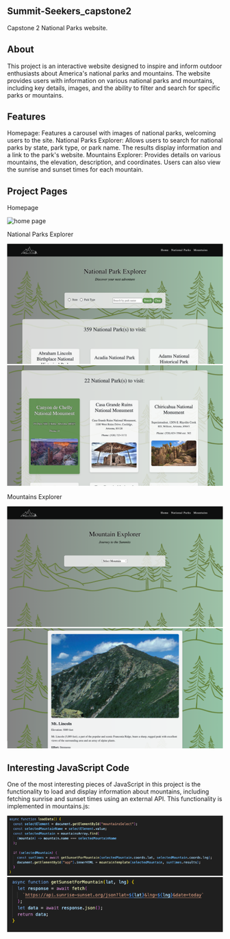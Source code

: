 ## Summit-Seekers_capstone2

Capstone 2 National Parks website.

## About

This project is an interactive website designed to inspire and inform outdoor enthusiasts about America's national parks and mountains. The website provides users with information on various national parks and mountains, including key details, images, and the ability to filter and search for specific parks or mountains.

## Features

Homepage: Features a carousel with images of national parks, welcoming users to the site.
National Parks Explorer: Allows users to search for national parks by state, park type, or park name. The results display information and a link to the park's website.
Mountains Explorer: Provides details on various mountains, the elevation, description, and coordinates. Users can also view the sunrise and sunset times for each mountain.

## Project Pages

Homepage

![home page](image-2.png)

National Parks Explorer

![alt text](image-6.png)
![alt text](image-3.png)

Mountains Explorer

![alt text](image-4.png)
![alt text](image-5.png)


## Interesting JavaScript Code

One of the most interesting pieces of JavaScript in this project is the functionality to load and display information about mountains, including fetching sunrise and sunset times using an external API. This functionality is implemented in mountains.js:

![code image](image.png)
![code image 2](image-1.png)
